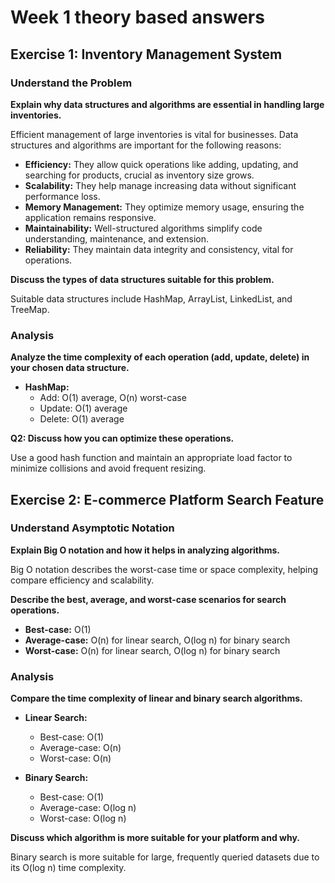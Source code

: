 # Week 1 theory based answers

## Exercise 1: Inventory Management System

### Understand the Problem

**Explain why data structures and algorithms are essential in handling large inventories.**

Efficient management of large inventories is vital for businesses. Data structures and algorithms are important for the following reasons:

- **Efficiency:** They allow quick operations like adding, updating, and searching for products, crucial as inventory size grows.
- **Scalability:** They help manage increasing data without significant performance loss.
- **Memory Management:** They optimize memory usage, ensuring the application remains responsive.
- **Maintainability:** Well-structured algorithms simplify code understanding, maintenance, and extension.
- **Reliability:** They maintain data integrity and consistency, vital for operations.

**Discuss the types of data structures suitable for this problem.**

Suitable data structures include HashMap, ArrayList, LinkedList, and TreeMap.

### Analysis

**Analyze the time complexity of each operation (add, update, delete) in your chosen data structure.**

- **HashMap:** 
  - Add: O(1) average, O(n) worst-case
  - Update: O(1) average
  - Delete: O(1) average

**Q2: Discuss how you can optimize these operations.**

Use a good hash function and maintain an appropriate load factor to minimize collisions and avoid frequent resizing.

## Exercise 2: E-commerce Platform Search Feature

### Understand Asymptotic Notation

**Explain Big O notation and how it helps in analyzing algorithms.**

Big O notation describes the worst-case time or space complexity, helping compare efficiency and scalability.

**Describe the best, average, and worst-case scenarios for search operations.**

- **Best-case:** O(1)
- **Average-case:** O(n) for linear search, O(log n) for binary search
- **Worst-case:** O(n) for linear search, O(log n) for binary search

### Analysis

**Compare the time complexity of linear and binary search algorithms.**

- **Linear Search:** 
  - Best-case: O(1)
  - Average-case: O(n)
  - Worst-case: O(n)

- **Binary Search:** 
  - Best-case: O(1)
  - Average-case: O(log n)
  - Worst-case: O(log n)

**Discuss which algorithm is more suitable for your platform and why.**

Binary search is more suitable for large, frequently queried datasets due to its O(log n) time complexity.

